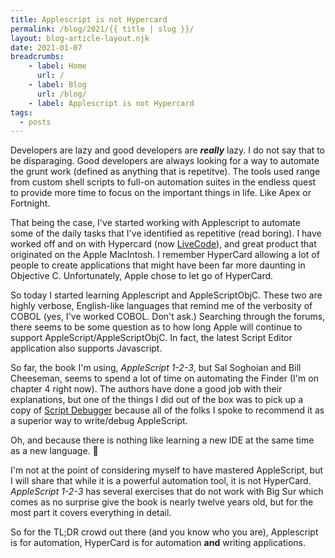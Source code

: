 ```yaml
---
title: Applescript is not Hypercard
permalink: /blog/2021/{{ title | slug }}/
layout: blog-article-layout.njk
date: 2021-01-07
breadcrumbs:
    - label: Home
      url: /
    - label: Blog
      url: /blog/
    - label: Applescript is not Hypercard
tags:
  - posts
---
```


<!-- Excerpt Start -->
Developers are lazy and good developers are _**really**_ lazy. I do not say that to be disparaging. Good developers are always looking for a way to automate the grunt work (defined as anything that is repetitve). The tools used range from custom shell scripts to full-on automation suites in the endless quest to provide more time to focus on the important things in life. Like Apex or Fortnight.
<!-- Excerpt End -->

That being the case, I've started working with Applescript to automate some of the daily tasks that I've identified as repetitive (read boring). I have worked off and on with Hypercard (now [LiveCode](https://livecode.com)), and great product that originated on the Apple MacIntosh. I remember HyperCard allowing a lot of people to create applications that might have been far more daunting in Objective C. Unfortunately, Apple chose to let go of HyperCard.

So today I started learning Applescript and AppleScriptObjC. These two are highly verbose, English-like languages that remind me of the verbosity of COBOL (yes, I've worked COBOL. Don't ask.) Searching through the forums, there seems to be some question as to how long Apple will continue to support AppleScript/AppleScriptObjC. In fact, the latest Script Editor application also supports Javascript.

So far, the book I'm using, _AppleScript 1-2-3_, but Sal Soghoian and Bill Cheeseman, seems to spend a lot of time on automating the Finder (I'm on chapter 4 right now). The authors have done a good job with their explanations, but one of the things I did out of the box was to pick up a copy of [Script Debugger](https://latenightsw.com) because all of the folks I spoke to recommend it as a superior way to write/debug AppleScript.

Oh, and because there is nothing like learning a new IDE at the same time as a new language. &#129315;

I'm not at the point of considering myself to have mastered AppleScript, but I will share that while it is a powerful automation tool, it is not HyperCard. _AppleScript 1-2-3_ has several exercises that do not work with Big Sur which comes as no surprise give the book is nearly twelve years old, but for the most part it covers everything in detail.

So for the TL;DR crowd out there (and you know who you are), Applescript is for automation, HyperCard is for automation **and** writing applications.